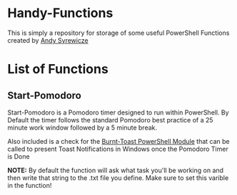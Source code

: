 # Handy-Functions
This is simply a repository for storage of some useful PowerShell Functions created by [Andy Syrewicze](https://www.andyontech.com)

<h1> List of Functions </h1>

<h2> Start-Pomodoro </h2>
Start-Pomodoro is a Pomodoro timer designed to run within PowerShell. By Default the timer follows the standard Pomodoro best practice of a 25 minute work window followed by a 5 minute break. 

Also included is a check for the [Burnt-Toast PowerShell Module](https://www.powershellgallery.com/packages/BurntToast/0.7.0) that can be called to present Toast Notifications in Windows once the Pomodoro Timer is Done

<b>NOTE:</b> By default the function will ask what task you'll be working on and then write that string to the .txt file you define. Make sure to set this varible in the function!
